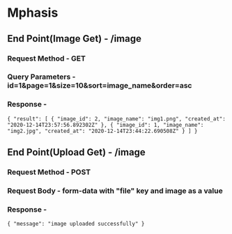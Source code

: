 # Mphasis

## End Point(Image Get) - /image
### Request Method - GET
### Query Parameters - id=1&page=1&size=10&sort=image_name&order=asc
### Response - 
`{
    "result": [
        {
            "image_id": 2,
            "image_name": "img1.png",
            "created_at": "2020-12-14T23:57:56.892302Z"
        },
        {
            "image_id": 1,
            "image_name": "img2.jpg",
            "created_at": "2020-12-14T23:44:22.690508Z"
        }
    ]
}`

## End Point(Upload Get) - /image
### Request Method - POST
### Request Body - form-data with "file" key and image as a value
### Response - 
`{
    "message": "image uploaded successfully"
}`
